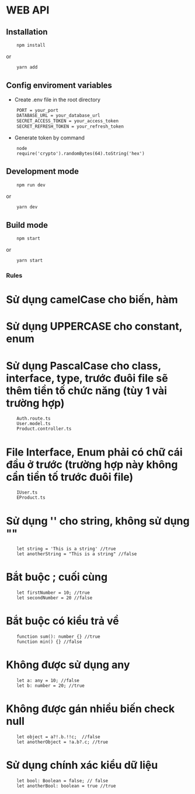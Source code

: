 # WEB API

## Installation

```bash
    npm install
```

or

```bash
    yarn add
```

## Config enviroment variables

- Create .env file in the root directory

```bash
    PORT = your_port
    DATABASE_URL = your_database_url
    SECRET_ACCESS_TOKEN = your_access_token
    SECRET_REFRESH_TOKEN = your_refresh_token
```

- Generate token by command

```
    node
    require('crypto').randomBytes(64).toString('hex')
```

## Development mode

```bash
    npm run dev
```

or

```bash
    yarn dev
```

## Build mode

```bash
    npm start
```

or

```bash
    yarn start
```

### Rules

# Sử dụng camelCase cho biến, hàm

# Sử dụng UPPERCASE cho constant, enum

# Sử dụng PascalCase cho class, interface, type, trước đuôi file sẽ thêm tiền tố chức năng (tùy 1 vài trường hợp)

```
    Auth.route.ts
    User.model.ts
    Product.controller.ts
```

# File Interface, Enum phải có chữ cái đầu ở trước (trường hợp này không cần tiền tố trước đuôi file)

```
    IUser.ts
    EProduct.ts
```

# Sử dụng '' cho string, không sử dụng ""

```
    let string = 'This is a string' //true
    let anotherString = "This is a string" //false
```

# Bắt buộc ; cuối cùng

```
    let firstNumber = 10; //true
    let secondNumber = 20 //false
```

# Bắt buộc có kiểu trả về

```
    function sum(): number {} //true
    function min() {} //false
```

# Không được sử dụng any

```
    let a: any = 10; //false
    let b: number = 20; //true
```

# Không được gán nhiều biến check null

```
    let object = a?!.b.!!c;  //false
    let anotherObject = !a.b?.c; //true
```

# Sử dụng chính xác kiểu dữ liệu

```
    let bool: Boolean = false; // false
    let anotherBool: boolean = true //true
```
